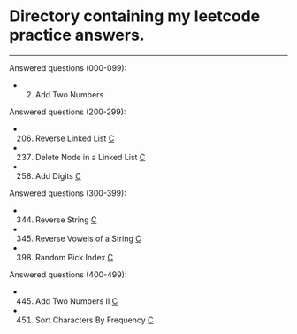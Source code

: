 # Directory containing my leetcode practice answers.

-----

Answered questions (000-099):
* 2. Add Two Numbers

Answered questions (200-299):
* 206. Reverse Linked List [C](c206.c)
* 237. Delete Node in a Linked List [C](c237.c)
* 258. Add Digits [C](c258.c)

Answered questions (300-399):
* 344. Reverse String [C](c344.c)
* 345. Reverse Vowels of a String [C](c345.c)
* 398. Random Pick Index [C](c398.c)

Answered questions (400-499):
* 445. Add Two Numbers II [C](c445.c)
* 451. Sort Characters By Frequency [C](c451.c)
